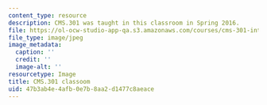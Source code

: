 ```yaml
---
content_type: resource
description: CMS.301 was taught in this classroom in Spring 2016.
file: https://ol-ocw-studio-app-qa.s3.amazonaws.com/courses/cms-301-introduction-to-game-design-methods-spring-2016/47b3ab4e4afb0e7b8aa2d1477c8aeace_35-310-2.jpg
file_type: image/jpeg
image_metadata:
  caption: ''
  credit: ''
  image-alt: ''
resourcetype: Image
title: CMS.301 classoom
uid: 47b3ab4e-4afb-0e7b-8aa2-d1477c8aeace
---
```

